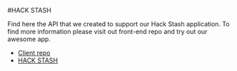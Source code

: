#HACK STASH

Find here the API that we created to support our Hack Stash application. To find more information please visit out front-end repo and try out our awesome app.

* [Client repo](https://github.com/SEManticTeam/code-bucket-client)
* [HACK STASH](https://semanticteam.github.io/code-bucket-client/)
